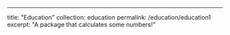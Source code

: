 ---
title: "Education"
collection: education
permalink: /education/education1
excerpt: "A package that calculates some numbers!"
